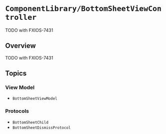 # ``ComponentLibrary/BottomSheetViewController``

TODO with FXIOS-7431

## Overview

TODO with FXIOS-7431

## Topics

### View Model

- ``BottomSheetViewModel``

### Protocols

- ``BottomSheetChild``
- ``BottomSheetDismissProtocol``

